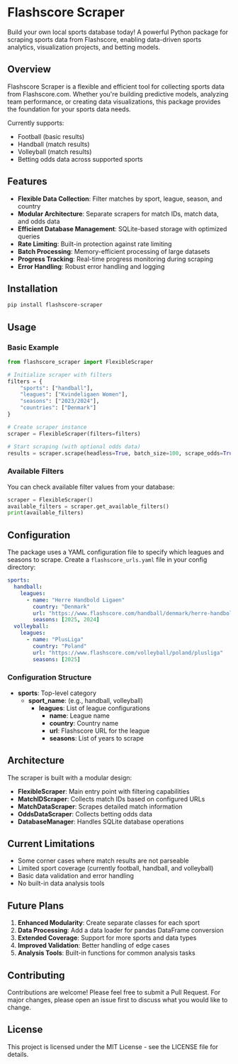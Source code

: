 # Flashscore Scraper

Build your own local sports database today! A powerful Python package for scraping sports data from Flashscore, enabling data-driven sports analytics, visualization projects, and betting models.

## Overview

Flashscore Scraper is a flexible and efficient tool for collecting sports data from Flashscore.com. Whether you're building predictive models, analyzing team performance, or creating data visualizations, this package provides the foundation for your sports data needs.

Currently supports:
- Football (basic results)
- Handball (match results)
- Volleyball (match results)
- Betting odds data across supported sports

## Features

- **Flexible Data Collection**: Filter matches by sport, league, season, and country
- **Modular Architecture**: Separate scrapers for match IDs, match data, and odds data
- **Efficient Database Management**: SQLite-based storage with optimized queries
- **Rate Limiting**: Built-in protection against rate limiting
- **Batch Processing**: Memory-efficient processing of large datasets
- **Progress Tracking**: Real-time progress monitoring during scraping
- **Error Handling**: Robust error handling and logging

## Installation

```bash
pip install flashscore-scraper
```

## Usage

### Basic Example

```python
from flashscore_scraper import FlexibleScraper

# Initialize scraper with filters
filters = {
    "sports": ["handball"],
    "leagues": ["Kvindeligaen Women"],
    "seasons": ["2023/2024"],
    "countries": ["Denmark"]
}

# Create scraper instance
scraper = FlexibleScraper(filters=filters)

# Start scraping (with optional odds data)
results = scraper.scrape(headless=True, batch_size=100, scrape_odds=True)
```

### Available Filters

You can check available filter values from your database:

```python
scraper = FlexibleScraper()
available_filters = scraper.get_available_filters()
print(available_filters)
```

## Configuration

The package uses a YAML configuration file to specify which leagues and seasons to scrape. Create a `flashscore_urls.yaml` file in your config directory:

```yaml
sports:
  handball:
    leagues:
      - name: "Herre Handbold Ligaen"
        country: "Denmark"
        url: "https://www.flashscore.com/handball/denmark/herre-handbold-ligaen"
        seasons: [2025, 2024]
  volleyball:
    leagues:
      - name: "PlusLiga"
        country: "Poland"
        url: "https://www.flashscore.com/volleyball/poland/plusliga"
        seasons: [2025]
```

### Configuration Structure

- **sports**: Top-level category
  - **sport_name**: (e.g., handball, volleyball)
    - **leagues**: List of league configurations
      - **name**: League name
      - **country**: Country name
      - **url**: Flashscore URL for the league
      - **seasons**: List of years to scrape

## Architecture

The scraper is built with a modular design:

- **FlexibleScraper**: Main entry point with filtering capabilities
- **MatchIDScraper**: Collects match IDs based on configured URLs
- **MatchDataScraper**: Scrapes detailed match information
- **OddsDataScraper**: Collects betting odds data
- **DatabaseManager**: Handles SQLite database operations

## Current Limitations

- Some corner cases where match results are not parseable
- Limited sport coverage (currently football, handball, and volleyball)
- Basic data validation and error handling
- No built-in data analysis tools

## Future Plans

1. **Enhanced Modularity**: Create separate classes for each sport
2. **Data Processing**: Add a data loader for pandas DataFrame conversion
3. **Extended Coverage**: Support for more sports and data types
4. **Improved Validation**: Better handling of edge cases
5. **Analysis Tools**: Built-in functions for common analysis tasks

## Contributing

Contributions are welcome! Please feel free to submit a Pull Request. For major changes, please open an issue first to discuss what you would like to change.

## License

This project is licensed under the MIT License - see the LICENSE file for details.
